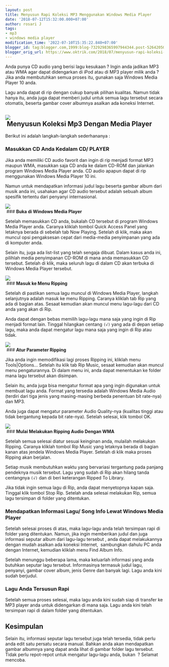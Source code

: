 ```yaml
---
layout: post
title: Menyusun Rapi Koleksi MP3 Menggunakan Windows Media Player
date: '2018-07-12T15:32:00.000+07:00'
author: rosari J
tags:
- mp3
- windows media player
modification_time: '2022-07-10T15:35:22.840+07:00'
blogger_id: tag:blogger.com,1999:blog-7329298365997944344.post-5264205060335465425
blogger_orig_url: https://www.oktrik.com/2018/07/menyusun-rapi-koleksi-mp3-menggunakan.html
---
```


Anda punya CD audio yang berisi lagu kesukaan ? Ingin anda jadikan MP3 atau WMA agar dapat didengarkan di iPod atau di MP3 player milik anda ? Jika anda membutuhkan semua proses itu, gunakan saja Windows Media Player 10 anda.

Lagu anda dapat di rip dengan cukup banyak pilihan kualitas. Namun tidak hanya itu, anda juga dapat memberi judul untuk semua lagu tersebut secara otomatis, beserta gambar cover albumnya asalkan ada koneksi Internet.

[![](https://blogger.googleusercontent.com/img/b/R29vZ2xl/AVvXsEhx270hgIrNmyWgMEdOupGCrHfXhh8PSVr-m6YyJRKQtzxt-LSF6A3-JMPSBYg4tXFO5O3Kv5iEdI80qSwkGar1D74faJ2AljSwRf23ijw39IJpOhO2DY3GUDZyNH6sh9gFzrd1f04bGOuUm9oOgT0AjUIcsuhvXGJ9kYZgIUnvBnw27E2MudC7gMdCsw/w640-h400/mp3-1-800x500.jpg)](https://blogger.googleusercontent.com/img/b/R29vZ2xl/AVvXsEhx270hgIrNmyWgMEdOupGCrHfXhh8PSVr-m6YyJRKQtzxt-LSF6A3-JMPSBYg4tXFO5O3Kv5iEdI80qSwkGar1D74faJ2AljSwRf23ijw39IJpOhO2DY3GUDZyNH6sh9gFzrd1f04bGOuUm9oOgT0AjUIcsuhvXGJ9kYZgIUnvBnw27E2MudC7gMdCsw/s800/mp3-1-800x500.jpg)  
 Menyusun Koleksi Mp3 Dengan Media Player
----------------------------------------

Berikut ini adalah langkah-langkah sederhananya :

### **Masukkan CD Anda Kedalam CD/ PLAYER**

Jika anda memiliki CD audio favorit dan ingin di rip menjadi format MP3 maupun WMA, masukkan saja CD anda ke dalam CD-ROM dan jalankan program Windows Media Player anda. CD audio apapun dapat di rip menggunakan Windows Media Player 10 ini.

Namun untuk mendapatkan informasi judul lagu beserta gambar album dari musik anda ini, usahakan agar CD audio tersebut adalah sebuah album spesifik tertentu dari penyanyi internasional.

[![](https://blogger.googleusercontent.com/img/b/R29vZ2xl/AVvXsEgs9SpJdGZPEqQuGVZJKFohjV2KRphDNYhEGC-304HgnT_w0JhxfMxAce_dQP2L_h8L3G5OPfZIsAo3yI9A6oV0JpS6FnVEjUEmIKN2RsKK33_-WASOx2prid0ppJcj5DRi_43VTlgZ9jObPIgPtYLGFEIIupmlke1jMU_Y1u6RSRrbXsQ_aOPki4IJvA/w640-h360/wmp_1024x576.jpg)](https://blogger.googleusercontent.com/img/b/R29vZ2xl/AVvXsEgs9SpJdGZPEqQuGVZJKFohjV2KRphDNYhEGC-304HgnT_w0JhxfMxAce_dQP2L_h8L3G5OPfZIsAo3yI9A6oV0JpS6FnVEjUEmIKN2RsKK33_-WASOx2prid0ppJcj5DRi_43VTlgZ9jObPIgPtYLGFEIIupmlke1jMU_Y1u6RSRrbXsQ_aOPki4IJvA/s1024/wmp_1024x576.jpg)  
 ### **Buka di Windows Media Player**

Setelah memasukkan CD anda, bukalah CD tersebut di program Windows Media Player anda. Caranya kliklah tombol Quick Access Panel yang letaknya berada di sebelah tab Now Playing. Setelah di klik, maka akan muncul opsi pengaksesan cepat dari media-media penyimpanan yang ada di komputer anda.

Selain itu, juga ada list-list yang telah sengaja dibuat. Dalam kasus anda ini, pilihlah media penyimpanan CD-ROM di mana anda memasukkan CD tersebut. Setelah di klik, maka seluruh lagu di dalam CD akan terbuka di Windows Media Player tersebut.

[![](https://blogger.googleusercontent.com/img/b/R29vZ2xl/AVvXsEhWS4cYOaPH0ukIxWbrJVKx4yZs0kJRXnL1P0F_a436dX5rWa842kYT1Mz-9Q6qWTxW_M44rNyCvai7L5ZHsXJsrTzVuhgL390ojgkIOTX7rp__ZP1doLyos7kV2Y58BTA4DTSBhOSVlDfqvUL-yph_117jHVc0kdcuzmfEEkryScaWLoG8a1T4oDNo6A/w640-h246/Capture_1024x392.jpg)](https://blogger.googleusercontent.com/img/b/R29vZ2xl/AVvXsEhWS4cYOaPH0ukIxWbrJVKx4yZs0kJRXnL1P0F_a436dX5rWa842kYT1Mz-9Q6qWTxW_M44rNyCvai7L5ZHsXJsrTzVuhgL390ojgkIOTX7rp__ZP1doLyos7kV2Y58BTA4DTSBhOSVlDfqvUL-yph_117jHVc0kdcuzmfEEkryScaWLoG8a1T4oDNo6A/s1024/Capture_1024x392.jpg)  
 ### **Masuk ke Menu Ripping**

Setelah di pastikan semua lagu muncul di Windows Media Player, langkah selanjutnya adalah masuk ke menu Ripping. Caranya kliklah tab Rip yang ada di bagian atas. Sesaat kemudian akan muncul menu lagu-lagu dari CD anda yang akan di Rip.

Anda dapat dengan bebas memilih lagu-lagu mana saja yang ingin di Rip menjadi format lain. Tinggal hilangkan centang `(√)` yang ada di depan setiap lagu, maka anda dapat mengatur lagu mana saja yang ingin di Rip atau tidak.

[![](https://blogger.googleusercontent.com/img/b/R29vZ2xl/AVvXsEiSc6PnMR7CT02W-Qqx9-vq1iHKhDa_e_m7vxv6FBw2VFu91XduKNPJFlDbQoujLcdmIrlZgDbDyfFVS9UyUW1P0gIF27o5wcs1UaByzi4A4QPkzjiFISwAO_ioSHAszwo4xgut8mjymCaBzsoE9HEngRyloc89__L0UgNyBHShidQFXpYy9FMFof8I5w/w640-h436/rip-cd-in-windows-media-player_1024x698.jpg)](https://blogger.googleusercontent.com/img/b/R29vZ2xl/AVvXsEiSc6PnMR7CT02W-Qqx9-vq1iHKhDa_e_m7vxv6FBw2VFu91XduKNPJFlDbQoujLcdmIrlZgDbDyfFVS9UyUW1P0gIF27o5wcs1UaByzi4A4QPkzjiFISwAO_ioSHAszwo4xgut8mjymCaBzsoE9HEngRyloc89__L0UgNyBHShidQFXpYy9FMFof8I5w/s1024/rip-cd-in-windows-media-player_1024x698.jpg)  
 ### **Atur Parameter Ripping**

Jika anda ingin memodifikasi lagi proses Ripping ini, kliklah menu Tools|Options… Setelah itu klik tab Rip Music, sesaat kemudian akan muncul menu pengaturannya. Di dalam menu ini, anda dapat menentukan ke folder mana lagu tersebut akan disimpan.

Selain itu, anda juga bisa mengatur format apa yang ingin digunakan untuk membuat lagu anda. Format yang tersedia adalah Windows Media Audio (terdiri dari tiga jenis yang masing-masing berbeda penentuan bit rate-nya) dan MP3.

Anda juga dapat mengatur parameter Audio Quality-nya (kualitas tinggi atau tidak bergantung kepada bit rate-nya). Setelah selesai, klik tombol OK.

[![](https://blogger.googleusercontent.com/img/b/R29vZ2xl/AVvXsEgY8WH8mja6FfdOcJ-P-IYobh3ROEVNw-cqS97BQyTb5V6SZ9mO7BxRD2FHBjFhOXA1xnqVetjvcEzIEqJWGgKrbuNsCQDaLKxQq3N18k2SDcuSXw8SbSSh1jVpLXX1LgTZFRIh5qOWRaGljLZek4524hHbOz5_Ni19mh5wFIQ1mkD-myvkps2ZnpTgSg/w492-h640/rip-music-options_590x768.jpg)](https://blogger.googleusercontent.com/img/b/R29vZ2xl/AVvXsEgY8WH8mja6FfdOcJ-P-IYobh3ROEVNw-cqS97BQyTb5V6SZ9mO7BxRD2FHBjFhOXA1xnqVetjvcEzIEqJWGgKrbuNsCQDaLKxQq3N18k2SDcuSXw8SbSSh1jVpLXX1LgTZFRIh5qOWRaGljLZek4524hHbOz5_Ni19mh5wFIQ1mkD-myvkps2ZnpTgSg/s768/rip-music-options_590x768.jpg)  
 ### **Mulai Melakukan Ripping Audio Dengan WMA**

Setelah semua selesai diatur sesuai keinginan anda, mulailah melakukan Ripping. Caranya kliklah tombol Rip Music yang letaknya berada di bagian kanan atas jendela Windows Media Player. Setelah di klik maka proses Ripping akan berjalan.

Setiap musik membutuhkan waktu yang bervariasi tergantung pada panjang pendeknya musik tersebut. Lagu yang sudah di Rip akan hilang tanda centangnya `(√)` dan di beri keterangan Ripped To Library.

Jika tidak ingin semua lagu di Rip, anda dapat menyetopnya kapan saja. Tinggal klik tombol Stop Rip. Setelah anda selesai melakukan Rip, semua lagu tersimpan di folder yang ditentukan.

### **Mendapatkan Informasi Lagu/ Song Info Lewat Windows Media Player**

Setelah selesai proses di atas, maka lagu-lagu anda telah tersimpan rapi di folder yang ditentukan. Namun, jika ingin memberikan judul dan juga informasi seputar album dari lagu-lagu tersebut , anda dapat melakukannya dengan mudah asalkan ada koneksi Internet,  sambungkan dahulu PC anda dengan Internet, kemudian kliklah menu Find Album Info.

Setelah menunggu beberapa lama, maka keluarlah informasi yang anda butuhkan seputar lagu tersebut. Informasinya termasuk judul lagu, penyanyi, gambar cover album, jenis Genre dan banyak lagi. Lagu anda kini sudah berjudul.

### **Lagu Anda Tersusun Rapi**

Setelah semua proses selesai, maka lagu anda kini sudah siap di transfer ke MP3 player anda untuk didengarkan di mana saja. Lagu anda kini telah tersimpan rapi di dalam folder yang ditentukan.

Kesimpulan
----------

Selain itu, informasi seputar lagu tersebut juga telah tersedia, tidak perlu anda edit satu persatu secara manual. Bahkan anda akan mendapatkan gambar albumnya yang dapat anda lihat di gambar folder lagu tersebut. Tidak perlu repot-repot untuk mengatur lagu-lagu anda, bukan  ? Selamat mencoba.

 

